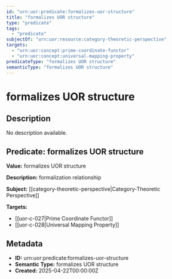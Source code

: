 ```yaml
---
id: "urn:uor:predicate:formalizes-uor-structure"
title: "formalizes UOR structure"
type: "predicate"
tags:
  - "predicate"
subjectOf: "urn:uor:resource:category-theoretic-perspective"
targets:
  - "urn:uor:concept:prime-coordinate-functor"
  - "urn:uor:concept:universal-mapping-property"
predicateType: "formalizes UOR structure"
semanticType: "formalizes UOR structure"
---
```


# formalizes UOR structure

## Description

No description available.

## Predicate: formalizes UOR structure

**Value:** formalizes UOR structure

**Description:** formalization relationship

**Subject:** [[category-theoretic-perspective|Category-Theoretic Perspective]]

**Targets:**

- [[uor-c-027|Prime Coordinate Functor]]
- [[uor-c-028|Universal Mapping Property]]

## Metadata

- **ID:** urn:uor:predicate:formalizes-uor-structure
- **Semantic Type:** formalizes UOR structure
- **Created:** 2025-04-22T00:00:00Z
